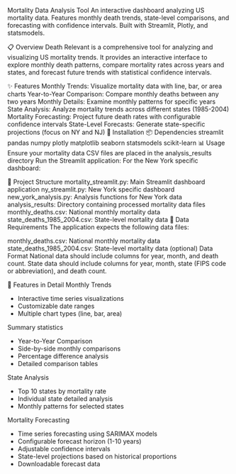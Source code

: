Mortality Data Analysis Tool
An interactive dashboard analyzing US mortality data. Features monthly death trends, state-level comparisons, and forecasting with confidence intervals. Built with Streamlit, Plotly, and statsmodels.

📋 Overview
Death Relevant is a comprehensive tool for analyzing and visualizing US mortality trends. It provides an interactive interface to explore monthly death patterns, compare mortality rates across years and states, and forecast future trends with statistical confidence intervals.

✨ Features
Monthly Trends: Visualize mortality data with line, bar, or area charts
Year-to-Year Comparison: Compare monthly deaths between any two years
Monthly Details: Examine monthly patterns for specific years
State Analysis: Analyze mortality trends across different states (1985-2004)
Mortality Forecasting: Project future death rates with configurable confidence intervals
State-Level Forecasts: Generate state-specific projections (focus on NY and NJ)
🚀 Installation
📦 Dependencies
streamlit
pandas
numpy
plotly
matplotlib
seaborn
statsmodels
scikit-learn
📊 Usage
Ensure your mortality data CSV files are placed in the analysis_results directory
Run the Streamlit application:
For the New York specific dashboard:

📁 Project Structure
mortality_streamlit.py: Main Streamlit dashboard application
ny_streamlit.py: New York specific dashboard
new_york_analysis.py: Analysis functions for New York data
analysis_results: Directory containing processed mortality data files
monthly_deaths.csv: National monthly mortality data
state_deaths_1985_2004.csv: State-level mortality data
📄 Data Requirements
The application expects the following data files:

monthly_deaths.csv: National monthly mortality data
state_deaths_1985_2004.csv: State-level mortality data (optional)
Data Format
National data should include columns for year, month, and death count. State data should include columns for year, month, state (FIPS code or abbreviation), and death count.

🧪 Features in Detail
Monthly Trends
- Interactive time series visualizations
- Customizable date ranges
- Multiple chart types (line, bar, area)
  
Summary statistics
- Year-to-Year Comparison
- Side-by-side monthly comparisons
- Percentage difference analysis
- Detailed comparison tables
  
State Analysis
- Top 10 states by mortality rate
- Individual state detailed analysis
- Monthly patterns for selected states
  
Mortality Forecasting
- Time series forecasting using SARIMAX models
- Configurable forecast horizon (1-10 years)
- Adjustable confidence intervals
- State-level projections based on historical proportions
- Downloadable forecast data
